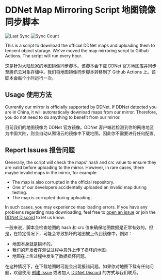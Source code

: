 # DDNet Map Mirroring Script 地图镜像同步脚本

![Last Sync](https://ddnet-maps-1251829362.file.myqcloud.com/last-sync.svg) ![Sync Count](https://ddnet-maps-1251829362.file.myqcloud.com/sync-count.svg)

This is a script to download the official DDNet maps and uploading them to tencent object storage. We've moved the map mirroring script to Github Actions. The script will run every hour.

这是针对大陆玩家的地图镜像同步脚本。该脚本会下载 DDNet 官方地图库并同步至腾讯云对象存储中。我们将地图镜像同步脚本转移到了 Github Actions 上。该脚本会每个小时运行一次。

## Usage 使用方法

Currently our mirror is officially supported by DDNet. If DDNet detected you are in China, it will automatically download maps from our mirror. Therefore, you do not need to do anything to benefit from our mirror.

目前我们的地图镜像为 DDNet 官方镜像。DDNet 客户端若检测到你的网络地区为中国大陆，则会自动从腾讯云的镜像中下载地图。因此你不需要进行任何配置。

## Report Issues 报告问题

Generally, the script will check the maps' hash and crc value to ensure they are valid before uploading to the mirror. However, in rare cases, there maybe invalid maps in the mirror, for example:

- The map is also corrupted in the official repository.
- One of our developers accidentally uploaded an invalid map during testing.
- The map is corrupted during uploading.

In such cases, you may experience map loading errors. If you have any problems regarding map downloading, feel free to [open an issue](https://github.com/TeeworldsCN/mirror-sync/issues/new) or join the [DDNet Discord](https://ddnet.org/discord) to let us know.

一般来说，脚本会检查地图的 hash 和 crc 值来确保地图数据是正常有效的。但是，在特定情况下，可能会导致损坏的地图被上传到镜像中，例如：

- 地图本身就是损坏的。
- 我们的开发者在测试过程中意外上传了损坏的地图。
- 地图在上传过程中发生了数据损坏问题。

在这种情况下，在下载地图时可能会出现报错问题。如果你对地图下载有任何问题，欢迎使用 [创建 Issue](https://github.com/TeeworldsCN/mirror-sync/issues/new) 或者加入 [DDNet Discord](https://ddnet.org/discord) 的方式与我们联系。
